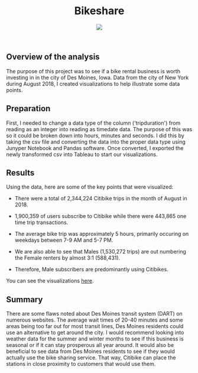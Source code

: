 <h1 align = "Center"> Bikeshare
</h1>

<p align = "center">
<img src = "https://d21xlh2maitm24.cloudfront.net/nyc/Transparent-Bike.png?mtime=20160420134420">
</p>
<br>

<h2> Overview of the analysis </h2>

The purpose of this project was to see if a bike rental business is worth investing in in the city of Des Moines, Iowa. Data from the city of New York during August 2018, I created visualizations to help illustrate some data points. 

<h2> Preparation </h2>
First, I needed to change a data type of the column ('tripduration') from reading as an integer into reading as timedate data. The purpose of this was so it could be broken down into hours, minutes and seconds. I did this by taking the csv file and converting the data into the proper data type using Junyper Notebook and Pandas software. Once converted, I exported the newly transformed csv into Tableau to start our visualizations.

<h2> Results </h2>
Using the data, here are some of the key points that were visualized:

* There were a total of 2,344,224 Citibike trips in the month of August in 2018.

* 1,900,359 of users subscribe to Citibike while there were 443,865 one time trip transactions.

* The average bike trip was approximately 5 hours, primarily occuring on weekdays between 7-9 AM and 5-7 PM.

* We are also able to see that Males (1,530,272 trips) are out numbering the Female renters by almost 3:1 (588,431).

* Therefore, Male subscribers are predominantly using Citibikes.

You can see the visualizations [here](https://public.tableau.com/profile/chris8347#!/vizhome/NYCCitibikeAnalysis_16112749956500/NYCCitibikeAnalysis?publish=yes).

<h2> Summary </h2>
There are some flaws noted about Des Moines transit system (DART) on numerous websites. The average wait times of 20-40 minutes and some areas being too far out for most transit lines, Des Moines residents could use an alternative to get around the city. I would recommend looking into weather data for the summer and winter months to see if this business is seasonal or if it can stay prosperous all year around. It would also be beneficial to see data from Des Moines residents to see if they would actually use the bike sharing service. That way, Citibike can place the stations in close proximity to customers that would use them.